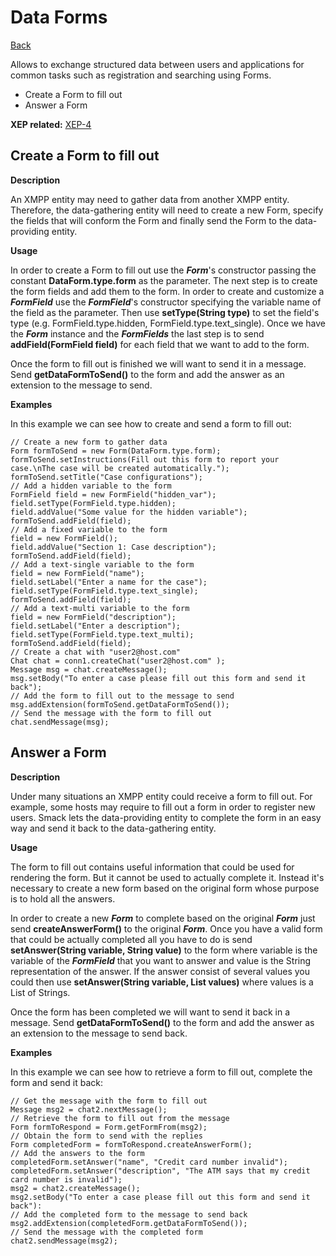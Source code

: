 Data Forms
==========

[Back](index.md)

Allows to exchange structured data between users and applications for common
tasks such as registration and searching using Forms.

  * Create a Form to fill out
  * Answer a Form

**XEP related:** [XEP-4](http://www.xmpp.org/extensions/xep-0004.html)

Create a Form to fill out
-------------------------

**Description**

An XMPP entity may need to gather data from another XMPP entity. Therefore,
the data-gathering entity will need to create a new Form, specify the fields
that will conform the Form and finally send the Form to the data-providing
entity.

**Usage**

In order to create a Form to fill out use the _**Form**_'s constructor passing
the constant **DataForm.type.form** as the parameter. The next step is to create
the form fields and add them to the form. In order to create and customize a
_**FormField**_ use the _**FormField**_'s constructor specifying the variable
name of the field as the parameter. Then use **setType(String type)** to set
the field's type (e.g. FormField.type.hidden, FormField.type.text_single).
Once we have the _**Form**_ instance and the _**FormFields**_ the last step is
to send **addField(FormField field)** for each field that we want to add to
the form.

Once the form to fill out is finished we will want to send it in a message.
Send **getDataFormToSend()** to the form and add the answer as an extension to
the message to send.

**Examples**

In this example we can see how to create and send a form to fill out:

```
// Create a new form to gather data
Form formToSend = new Form(DataForm.type.form);
formToSend.setInstructions(Fill out this form to report your case.\nThe case will be created automatically.");
formToSend.setTitle("Case configurations");
// Add a hidden variable to the form
FormField field = new FormField("hidden_var");
field.setType(FormField.type.hidden);
field.addValue("Some value for the hidden variable");
formToSend.addField(field);
// Add a fixed variable to the form
field = new FormField();
field.addValue("Section 1: Case description");
formToSend.addField(field);
// Add a text-single variable to the form
field = new FormField("name");
field.setLabel("Enter a name for the case");
field.setType(FormField.type.text_single);
formToSend.addField(field);
// Add a text-multi variable to the form
field = new FormField("description");
field.setLabel("Enter a description");
field.setType(FormField.type.text_multi);
formToSend.addField(field);
// Create a chat with "user2@host.com"
Chat chat = conn1.createChat("user2@host.com" );
Message msg = chat.createMessage();
msg.setBody("To enter a case please fill out this form and send it back");
// Add the form to fill out to the message to send
msg.addExtension(formToSend.getDataFormToSend());
// Send the message with the form to fill out
chat.sendMessage(msg);
```

Answer a Form
-------------

**Description**

Under many situations an XMPP entity could receive a form to fill out. For
example, some hosts may require to fill out a form in order to register new
users. Smack lets the data-providing entity to complete the form in an easy
way and send it back to the data-gathering entity.

**Usage**

The form to fill out contains useful information that could be used for
rendering the form. But it cannot be used to actually complete it. Instead
it's necessary to create a new form based on the original form whose purpose
is to hold all the answers.

In order to create a new _**Form**_ to complete based on the original
_**Form**_ just send **createAnswerForm()** to the original _**Form**_. Once
you have a valid form that could be actually completed all you have to do is
send **setAnswer(String variable, String value)** to the form where variable
is the variable of the _**FormField**_ that you want to answer and value is
the String representation of the answer. If the answer consist of several
values you could then use **setAnswer(String variable, List values)** where
values is a List of Strings.

Once the form has been completed we will want to send it back in a message.
Send **getDataFormToSend()** to the form and add the answer as an extension to
the message to send back.

**Examples**

In this example we can see how to retrieve a form to fill out, complete the
form and send it back:

```
// Get the message with the form to fill out
Message msg2 = chat2.nextMessage();
// Retrieve the form to fill out from the message
Form formToRespond = Form.getFormFrom(msg2);
// Obtain the form to send with the replies
Form completedForm = formToRespond.createAnswerForm();
// Add the answers to the form
completedForm.setAnswer("name", "Credit card number invalid");
completedForm.setAnswer("description", "The ATM says that my credit card number is invalid");
msg2 = chat2.createMessage();
msg2.setBody("To enter a case please fill out this form and send it back"):
// Add the completed form to the message to send back
msg2.addExtension(completedForm.getDataFormToSend());
// Send the message with the completed form
chat2.sendMessage(msg2);
```
